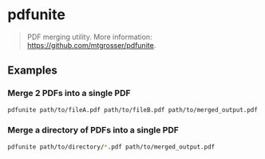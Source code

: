 # pdfunite

> PDF merging utility. More information: <https://github.com/mtgrosser/pdfunite>.

## Examples

### Merge 2 PDFs into a single PDF

```bash
pdfunite path/to/fileA.pdf path/to/fileB.pdf path/to/merged_output.pdf
```

### Merge a directory of PDFs into a single PDF

```bash
pdfunite path/to/directory/*.pdf path/to/merged_output.pdf
```
